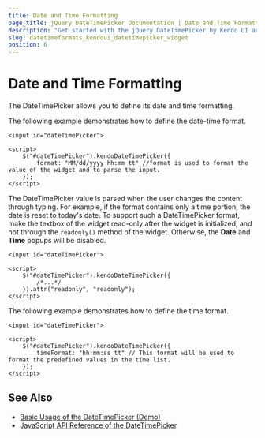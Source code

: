 ```yaml
---
title: Date and Time Formatting
page_title: jQuery DateTimePicker Documentation | Date and Time Formatting | Kendo UI
description: "Get started with the jQuery DateTimePicker by Kendo UI and learn how to define its date and time format."
slug: datetimeformats_kendoui_datetimepicker_widget
position: 6
---
```


# Date and Time Formatting

The DateTimePicker allows you to define its date and time formatting.

The following example demonstrates how to define the date-time format.

    <input id="dateTimePicker">

    <script>
        $("#dateTimePicker").kendoDateTimePicker({
            format: "MM/dd/yyyy hh:mm tt" //format is used to format the value of the widget and to parse the input.
        });
    </script>

The DateTimePicker value is parsed when the user changes the content through typing. For example, if the format contains only a time portion, the date is reset to today's date. To support such a DateTimePicker format, make the textbox of the widget read-only after the widget is initialized, and not through the `readonly()` method of the widget. Otherwise, the **Date** and **Time** popups will be disabled.

    <input id="dateTimePicker">

    <script>
        $("#dateTimePicker").kendoDateTimePicker({
            /*...*/
        }).attr("readonly", "readonly");
    </script>

The following example demonstrates how to define the time format.

    <input id="dateTimePicker">

    <script>
        $("#dateTimePicker").kendoDateTimePicker({
            timeFormat: "hh:mm:ss tt" // This format will be used to format the predefined values in the time list.
        });
    </script>

## See Also

* [Basic Usage of the DateTimePicker (Demo)](https://demos.telerik.com/kendo-ui/datetimepicker/index)
* [JavaScript API Reference of the DateTimePicker](/api/javascript/ui/datetimepicker)
